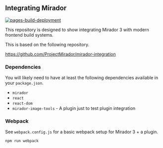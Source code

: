 ## Integrating Mirador

[![pages-build-deployment](https://github.com/nakamura196/mirador-integration-alt/actions/workflows/pages/pages-build-deployment/badge.svg)](https://github.com/nakamura196/mirador-integration-alt/actions/workflows/pages/pages-build-deployment)

This repository is designed to show integrating Mirador 3 with modern frontend build systems.

This is based on the following repository.

https://github.com/ProjectMirador/mirador-integration

### Dependencies

You will likely need to have at least the following dependencies available in your `package.json`.

 - `mirador`
 - `react`
 - `react-dom`
 - `mirador-image-tools` - A plugin just to test plugin integration

### Webpack

See `webpack.config.js` for a basic webpack setup for Mirador 3 + a plugin.

```sh
npm run webpack
